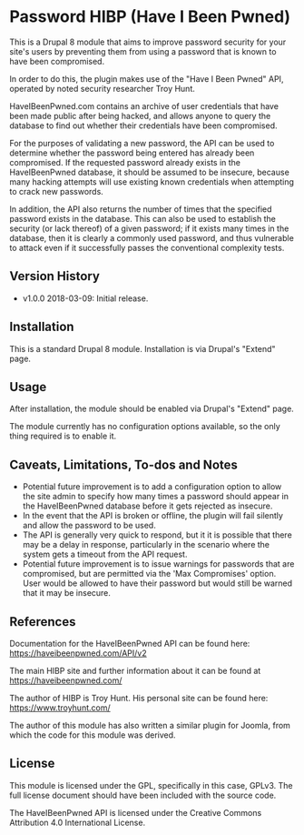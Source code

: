 Password HIBP (Have I Been Pwned)
=========================================================================================

This is a Drupal 8 module that aims to improve password security for your site's users by preventing them from using a password that is known to have been compromised.

In order to do this, the plugin makes use of the "Have I Been Pwned" API, operated by noted security researcher Troy Hunt.

HaveIBeenPwned.com contains an archive of user credentials that have been made public after being hacked, and allows anyone to query the database to find out whether their credentials have been compromised.

For the purposes of validating a new password, the API can be used to determine whether the password being entered has already been compromised. If the requested password already exists in the HaveIBeenPwned database, it should be assumed to be insecure, because many hacking attempts will use existing known credentials when attempting to crack new passwords.

In addition, the API also returns the number of times that the specified password exists in the database. This can also be used to establish the security (or lack thereof) of a given password; if it exists many times in the database, then it is clearly a commonly used password, and thus vulnerable to attack even if it successfully passes the conventional complexity tests.



Version History
----------------

* v1.0.0     2018-03-09: Initial release.


Installation
----------------
This is a standard Drupal 8 module. Installation is via Drupal's "Extend" page.


Usage
----------------

After installation, the module should be enabled via Drupal's "Extend" page.

The module currently has no configuration options available, so the only thing required is to enable it.


Caveats, Limitations, To-dos and Notes
--------------------------------------

* Potential future improvement is to add a configuration option to allow the site admin to specify how many times a password should appear in the HaveIBeenPwned database before it gets rejected as insecure.
* In the event that the API is broken or offline, the plugin will fail silently and allow the password to be used.
* The API is generally very quick to respond, but it it is possible that there may be a delay in response, particularly in the scenario where the system gets a timeout from the API request.
* Potential future improvement is to issue warnings for passwords that are compromised, but are permitted via the 'Max Compromises' option. User would be allowed to have their password but would still be warned that it may be insecure.


References
----------

Documentation for the HaveIBeenPwned API can be found here: https://haveibeenpwned.com/API/v2

The main HIBP site and further information about it can be found at https://haveibeenpwned.com/

The author of HIBP is Troy Hunt. His personal site can be found here: https://www.troyhunt.com/

The author of this module has also written a similar plugin for Joomla, from which the code for this module was derived.


License
----------------
This module is licensed under the GPL, specifically in this case, GPLv3. The full license document should have been included with the source code.

The HaveIBeenPwned API is licensed under the Creative Commons Attribution 4.0 International License.
